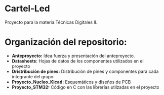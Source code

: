 # Cartel-Led
 Proyecto para la materia Técnicas Digitales II.

# Organización del repositorio:

* **Anteproyecto:** Idea fuerza y presentación del anteproyecto.
* **Datasheets:** Hojas de datos de los componentes utilizados en el proyecto
* **Dristribución de pines:** Distribución de pines y componentes para cada integrante del grupo
* **Proyecto_Nucleo_Kicad:** Esquemáticos y diseños de PCB
* **Proyecto_STM32:** Código en C con las librerías utilzadas en el proyecto
